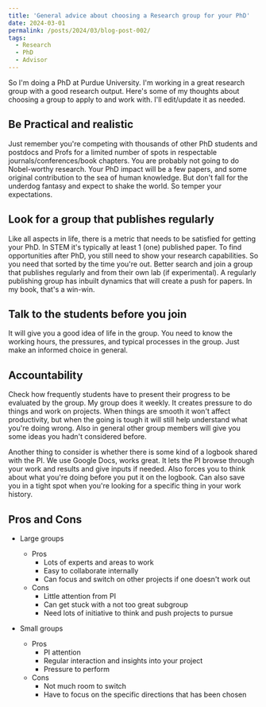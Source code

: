 ```yaml
---
title: 'General advice about choosing a Research group for your PhD'
date: 2024-03-01
permalink: /posts/2024/03/blog-post-002/
tags:
  - Research
  - PhD
  - Advisor
---
```


So I'm doing a PhD at Purdue University. I'm working in a great research group with a good research output. 
Here's some of my thoughts about choosing a group to apply to and work with. I'll edit/update it as needed.

Be Practical and realistic
------
Just remember you're competing with thousands of other PhD students and postdocs and Profs for a limited number of spots in respectable journals/conferences/book chapters. 
You are probably not going to do Nobel-worthy research. Your PhD impact will be a few papers, and some original contribution to the sea of human knowledge. But don't fall
for the underdog fantasy and expect to shake the world. So temper your expectations.

Look for a group that publishes regularly
------
Like all aspects in life, there is a metric that needs to be satisfied for getting your PhD. In STEM it's typically at least 1 (one) published paper. To find opportunities after PhD,
you still need to show your research capabilities. So you need that sorted by the time you're out. Better search and join a group that publishes regularly and from their own lab (if experimental).
A regularly publishing group has inbuilt dynamics that will create a push for papers. In my book, that's a win-win. 

Talk to the students before you join
------
It will give you a good idea of life in the group. You need to know the working hours, the pressures, and typical processes in the group. Just make an informed choice in general.

Accountability
------
Check how frequently students have to present their progress to be evaluated by the group. My group does it weekly. It creates pressure to do things and work on projects.
When things are smooth it won't affect productivity, but when the going is tough it will still help understand what you're doing wrong. Also in general other group members will
give you some ideas you hadn't considered before.

Another thing to consider is whether there is some kind of a logbook shared with the PI. We use Google Docs, works great. It lets the PI browse through your work and results and
give inputs if needed. Also forces you to think about what you're doing before you put it on the logbook. Can also save you in a tight spot when you're looking for a specific thing in your work history. 

Pros and Cons
-----
* Large groups
  * Pros
    * Lots of experts and areas to work
    * Easy to collaborate internally
    * Can focus and switch on other projects if one doesn't work out
  * Cons
    * Little attention from PI
    * Can get stuck with a not too great subgroup
    * Need lots of initiative to think and push projects to pursue

* Small groups
  * Pros
    * PI attention
    * Regular interaction and insights into your project
    * Pressure to perform
  * Cons
    * Not much room to switch
    * Have to focus on the specific directions that has been chosen
